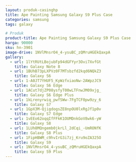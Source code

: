 ```yaml
---
layout: produk-casinghp
title: Ape Painting Samsung Galaxy S9 Plus Case
categories: samsung
tags: galaxy

# Produk
product-title: Ape Painting Samsung Galaxy S9 Plus Case
harga: 90000
sku: hn-3901
image-drive: 1NVlMnsrO4_4-ysuBC_zQMruHGEkQaxpA
gallery:
  - url: 1lYtRUtLBojubFp94dGFYyr3Ovi7XvfGt
    title: Galaxy Note 8
  - url: 1BUhB73pLXPVz0F7MTsbzfd2kqd6NQkZ3
    title: Galaxy S6
  - url: 1-A0JT7YHUF5_KyWzfxiaoNw-2AWpzJC9
    title: Galaxy S6 Edge
  - url: 1ACut7djZP08ysfyT00wLTFnwJM09xjg_
    title: Galaxy S6 Edge Plus
  - url: 1kLrenyrwiq_pwfSWw-7FgTCF0pw9zy_6
    title: Galaxy S7
  - url: 1GpX3M-QjigdogsZE8npOU0lxRgJf1p0v
    title: Galaxy S7 Edge
  - url: 1vEEo62oqqIfFFkK1OUMDnkGoV8wk6-yW
    title: Galaxy S8
  - url: 1LUh8MQngemb0jkrLl_2dCqi_-UmRONfK
    title: Galaxy S8 Plus
  - url: 1FipHBWM_c9hvIrG3i7zj_Kru9oZA325O
    title: Galaxy S9
  - url: 1NVlMnsrO4_4-ysuBC_zQMruHGEkQaxpA
    title: Galaxy S9 Plus
---
```

